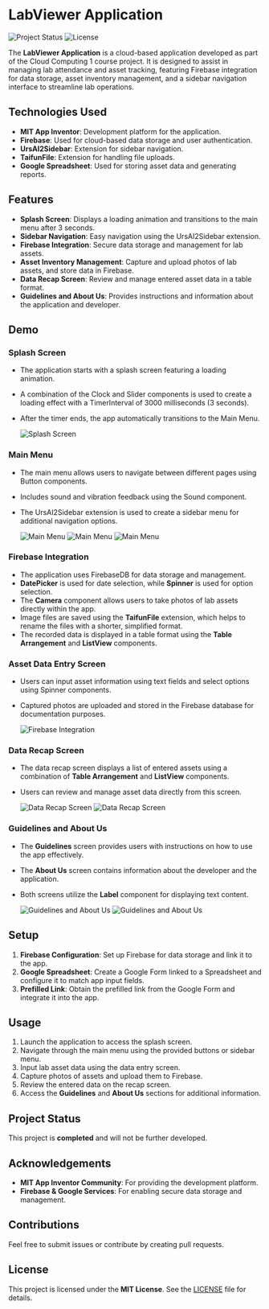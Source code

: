 # LabViewer Application

![Project Status](https://img.shields.io/badge/status-completed-brightgreen) ![License](https://img.shields.io/badge/license-MIT-blue)

The **LabViewer Application** is a cloud-based application developed as part of the Cloud Computing 1 course project. It is designed to assist in managing lab attendance and asset tracking, featuring Firebase integration for data storage, asset inventory management, and a sidebar navigation interface to streamline lab operations.

## Technologies Used
- **MIT App Inventor**: Development platform for the application.
- **Firebase**: Used for cloud-based data storage and user authentication.
- **UrsAI2Sidebar**: Extension for sidebar navigation.
- **TaifunFile**: Extension for handling file uploads.
- **Google Spreadsheet**: Used for storing asset data and generating reports.

## Features
- **Splash Screen**: Displays a loading animation and transitions to the main menu after 3 seconds.
- **Sidebar Navigation**: Easy navigation using the UrsAI2Sidebar extension.
- **Firebase Integration**: Secure data storage and management for lab assets.
- **Asset Inventory Management**: Capture and upload photos of lab assets, and store data in Firebase.
- **Data Recap Screen**: Review and manage entered asset data in a table format.
- **Guidelines and About Us**: Provides instructions and information about the application and developer.

## Demo

### Splash Screen
- The application starts with a splash screen featuring a loading animation.
- A combination of the Clock and Slider components is used to create a loading effect with a TimerInterval of 3000 milliseconds (3 seconds).
- After the timer ends, the app automatically transitions to the Main Menu.

  ![Splash Screen](https://github.com/user-attachments/assets/b19c6044-3e7b-458b-b15e-b1f444e01a4f)

### Main Menu
- The main menu allows users to navigate between different pages using Button components.
- Includes sound and vibration feedback using the Sound component.
- The UrsAI2Sidebar extension is used to create a sidebar menu for additional navigation options.

  ![Main Menu](https://github.com/user-attachments/assets/aafd6155-276a-48ce-ab98-5aea2bced7cb)
  ![Main Menu](https://github.com/user-attachments/assets/9c8bf5bf-32ca-4ba5-b1a5-7305396bdc0d)
  ![Main Menu](https://github.com/user-attachments/assets/f43264fb-9e42-4252-821e-706a97f1d8b7)

### Firebase Integration
- The application uses FirebaseDB for data storage and management.
- **DatePicker** is used for date selection, while **Spinner** is used for option selection.
- The **Camera** component allows users to take photos of lab assets directly within the app.
- Image files are saved using the **TaifunFile** extension, which helps to rename the files with a shorter, simplified format.
- The recorded data is displayed in a table format using the **Table Arrangement** and **ListView** components.

### Asset Data Entry Screen
- Users can input asset information using text fields and select options using Spinner components.
- Captured photos are uploaded and stored in the Firebase database for documentation purposes.

  ![Firebase Integration](https://github.com/user-attachments/assets/10b7307f-8dcc-470b-8759-bcb6b8283a1d)

### Data Recap Screen
- The data recap screen displays a list of entered assets using a combination of **Table Arrangement** and **ListView** components.
- Users can review and manage asset data directly from this screen.

  ![Data Recap Screen](https://github.com/user-attachments/assets/6728bca5-514c-4c00-ac27-c16133c4500a)
  ![Data Recap Screen](https://github.com/user-attachments/assets/138f7ec1-7d45-417b-b86f-fab82d83ef77)

### Guidelines and About Us
- The **Guidelines** screen provides users with instructions on how to use the app effectively.
- The **About Us** screen contains information about the developer and the application.
- Both screens utilize the **Label** component for displaying text content.

  ![Guidelines and About Us](https://github.com/user-attachments/assets/6c8272da-e660-49b4-8e0e-9d06dfdec6e8)
  ![Guidelines and About Us](https://github.com/user-attachments/assets/3716477a-1525-4991-aa86-6c492eec4706)

## Setup
1. **Firebase Configuration**: Set up Firebase for data storage and link it to the app.
2. **Google Spreadsheet**: Create a Google Form linked to a Spreadsheet and configure it to match app input fields.
3. **Prefilled Link**: Obtain the prefilled link from the Google Form and integrate it into the app.

## Usage
1. Launch the application to access the splash screen.
2. Navigate through the main menu using the provided buttons or sidebar menu.
3. Input lab asset data using the data entry screen.
4. Capture photos of assets and upload them to Firebase.
5. Review the entered data on the recap screen.
6. Access the **Guidelines** and **About Us** sections for additional information.

## Project Status
This project is **completed** and will not be further developed.

## Acknowledgements
- **MIT App Inventor Community**: For providing the development platform.
- **Firebase & Google Services**: For enabling secure data storage and management.

## Contributions
Feel free to submit issues or contribute by creating pull requests.

## License
This project is licensed under the **MIT License**. See the [LICENSE](LICENSE) file for details.
